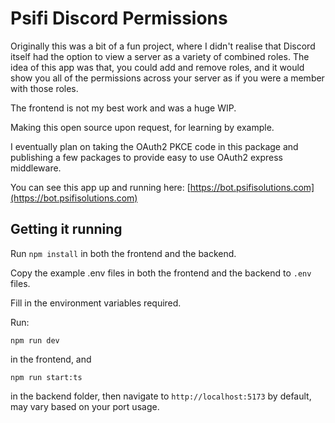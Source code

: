 # Psifi Discord Permissions

Originally this was a bit of a fun project, where I didn't realise that Discord itself had the option to view a server as a variety of combined roles. The idea of this app was that, you could add and remove roles, and it would show you all of the permissions across your server as if you were a member with those roles.

The frontend is not my best work and was a huge WIP.

Making this open source upon request, for learning by example.

I eventually plan on taking the OAuth2 PKCE code in this package and publishing a few packages to provide easy to use OAuth2 express middleware. 

You can see this app up and running here: [https://bot.psifisolutions.com](https://bot.psifisolutions.com)

## Getting it running

Run `npm install` in both the frontend and the backend.

Copy the example .env files in both the frontend and the backend to `.env` files.

Fill in the environment variables required.

Run:

```
npm run dev
```
in the frontend, and
```
npm run start:ts
```
in the backend folder, then navigate to `http://localhost:5173` by default, may vary based on your port usage.